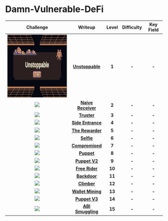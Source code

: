 # Damn-Vulnerable-DeFi
| Challenge | Writeup | Level | Difficulty | Key Field |
| :---: | :---: | :---: | :---: | :---: |
|<img height="200" src="https://github.com/wasny0ps/Damn-Vulnerable-DeFi/blob/main/src/Unstoppable.jpg">|[**Unstoppable**]()|**1**|**-**|**-**|
|<img height="120" src="https://miro.medium.com/v2/resize:fit:1400/1*X_LHC0Tn7r17fppJW3qtlg.png">|[**Naive Receiver**]()|**2**|**-**|**-**|
|<img height="120" src="https://miro.medium.com/v2/resize:fit:1200/1*GbRWtoR0CIeVl-eknEF0PQ.png">|[**Truster**]()|**3**|**-**|**-**|
|<img height="120" src="https://miro.medium.com/v2/resize:fit:1400/1*OwzsNZcI1VMCldm_iCMQXg.png">|[**Side Entrance**]()|**4**|**-**|**-**|
|<img height="120" src="https://miro.medium.com/v2/resize:fit:1400/1*XHLmh4kRKiif_XPNyzpIEg.png">|[**The Rewarder**]()|**5**|**-**|**-**|
|<img height="120" src="https://miro.medium.com/v2/resize:fit:1400/1*Qoc1uWQvtTm4M00OCNnbCw.png">|[**Selfie**]()|**6**|**-**|**-**|
|<img height="120" src="https://miro.medium.com/v2/resize:fit:1358/1*lgel5HfsgsUsvgrOr-8nQA.png">|[**Compromised**]()|**7**|**-**|**-**|
|<img height="120" src="https://miro.medium.com/v2/resize:fit:1400/1*VczoJiRWtFTnMk57i6AvcA.png">|[**Puppet**]()|**8**|**-**|**-**|
|<img height="120" src="https://miro.medium.com/v2/resize:fit:1400/1*iRuYFDDxOnx8ZaO1CZjkFQ.png">|[**Puppet V2**]()|**9**|**-**|**-**|
|<img height="120" src="https://miro.medium.com/v2/resize:fit:1400/1*iRuYFDDxOnx8ZaO1CZjkFQ.png">|[**Free Rider**]()|**10**|**-**|**-**|
|<img height="120" src="https://miro.medium.com/v2/resize:fit:1400/1*iRuYFDDxOnx8ZaO1CZjkFQ.png">|[**Backdoor**]()|**11**|**-**|**-**|
|<img height="120" src="https://miro.medium.com/v2/resize:fit:1400/1*iRuYFDDxOnx8ZaO1CZjkFQ.png">|[**Climber**]()|**12**|**-**|**-**|
|<img height="120" src="https://miro.medium.com/v2/resize:fit:1400/1*iRuYFDDxOnx8ZaO1CZjkFQ.png">|[**Wallet Mining**]()|**13**|**-**|**-**|
|<img height="120" src="https://miro.medium.com/v2/resize:fit:1400/1*iRuYFDDxOnx8ZaO1CZjkFQ.png">|[**Puppet V3**]()|**14**|**-**|**-**|
|<img height="120" src="https://miro.medium.com/v2/resize:fit:1400/1*iRuYFDDxOnx8ZaO1CZjkFQ.png">|[**ABI Smuggling**]()|**15**|**-**|**-**|
